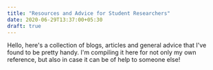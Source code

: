 ```yaml
---
title: "Resources and Advice for Student Researchers"
date: 2020-06-29T13:37:00+05:30
draft: true
---
```


Hello, here's a collection of blogs, articles and general advice that I've found to be pretty handy. I'm compiling it here for not only my own reference, but also in case it can be of help to someone else!



